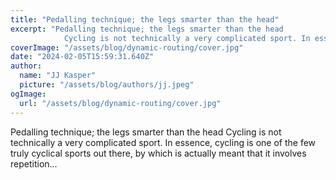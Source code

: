 ```yaml
---
title: "Pedalling technique; the legs smarter than the head"
excerpt: "Pedalling technique; the legs smarter than the head
            Cycling is not technically a very complicated sport. In essence, cycling is one of the few truly cyclical sports out there, by which is "
coverImage: "/assets/blog/dynamic-routing/cover.jpg"
date: "2024-02-05T15:59:31.640Z"
author:
  name: "JJ Kasper"
  picture: "/assets/blog/authors/jj.jpeg"
ogImage:
  url: "/assets/blog/dynamic-routing/cover.jpg"
---
```


Pedalling technique; the legs smarter than the head
            Cycling is not technically a very complicated sport. In essence, cycling is one of the few truly cyclical sports out there, by which is actually meant that it involves repetition…